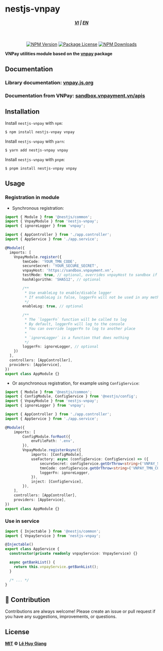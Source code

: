 # nestjs-vnpay

<div style="text-align: center;">
    <h5>
        <a href="./README.md">VI</a>
        |
        <a href="./README_en-US.md">EN</a>
    </h5>
</div>
<br/>

<p align="center">
    <a href="https://www.npmjs.com/package/nestjs-vnpay" target="_blank"><img src="https://img.shields.io/npm/v/nestjs-vnpay" alt="NPM Version" /></a>
    <a href="https://www.npmjs.com/package/nestjs-vnpay" target="_blank"><img src="https://img.shields.io/npm/l/nestjs-vnpay" alt="Package License"><a>
    <a href="https://www.npmjs.com/package/nestjs-vnpay" target="_blank"><img src="https://img.shields.io/npm/d18m/nestjs-vnpay" alt="NPM Downloads"></a>
</p>

**VNPay utilities module based on the [vnpay](https://www.npmjs.com/package/vnpay) package**

## Documentation

### Library documentation: [vnpay.js.org](https://vnpay.js.org/)

### Documentation from VNPay: [sandbox.vnpayment.vn/apis](https://sandbox.vnpayment.vn/apis)

## Installation

Install `nestjs-vnpay` with `npm`:

```bash
$ npm install nestjs-vnpay vnpay
```

Install `nestjs-vnpay` with `yarn`:

```bash
$ yarn add nestjs-vnpay vnpay
```

Install `nestjs-vnpay` with `pnpm`:

```bash
$ pnpm install nestjs-vnpay vnpay
```

## Usage

### Registration in module

- Synchronous registration:

```ts filename="src/app.module.ts"
import { Module } from '@nestjs/common';
import { VnpayModule } from 'nestjs-vnpay';
import { ignoreLogger } from 'vnpay';

import { AppController } from './app.controller';
import { AppService } from './app.service';

@Module({
  imports: [
    VnpayModule.register({
        tmnCode: 'YOUR_TMN_CODE',
        secureSecret: 'YOUR_SECURE_SECRET',
        vnpayHost: 'https://sandbox.vnpayment.vn',
        testMode: true, // optional, overrides vnpayHost to sandbox if true
        hashAlgorithm: 'SHA512', // optional

        /**
         * Use enableLog to enable/disable logger
         * If enableLog is false, loggerFn will not be used in any method
         */
        enableLog: true, // optional

        /**
         * The `loggerFn` function will be called to log
         * By default, loggerFn will log to the console
         * You can override loggerFn to log to another place
         *
         * `ignoreLogger` is a function that does nothing
         */
        loggerFn: ignoreLogger, // optional
    })
  ],
  controllers: [AppController],
  providers: [AppService],
})
export class AppModule {}
```

- Or asynchronous registration, for example using `ConfigService`:

```ts filename="src/app.module.ts"
import { Module } from '@nestjs/common';
import { ConfigModule, ConfigService } from '@nestjs/config';
import { VnpayModule } from 'nestjs-vnpay';
import { ignoreLogger } from 'vnpay';

import { AppController } from './app.controller';
import { AppService } from './app.service';

@Module({
    imports: [
        ConfigModule.forRoot({
            envFilePath: '.env',
        }),
        VnpayModule.registerAsync({
            imports: [ConfigModule],
            useFactory: async (configService: ConfigService) => ({
                secureSecret: configService.getOrThrow<string>('VNPAY_SECURE_SECRET'),
                tmnCode: configService.getOrThrow<string>('VNPAY_TMN_CODE'),
                loggerFn: ignoreLogger,
            }),
            inject: [ConfigService],
        }),
    ],
    controllers: [AppController],
    providers: [AppService],
})
export class AppModule {}
```

### Use in service

```ts filename="src/app.service.ts"
import { Injectable } from '@nestjs/common';
import { VnpayService } from 'nestjs-vnpay';

@Injectable()
export class AppService {
  constructor(private readonly vnpayService: VnpayService) {}

  async getBankList() {
    return this.vnpayService.getBankList();
  }

  /* ... */
}
```

## 🙌 Contribution

Contributions are always welcome! Please create an issue or pull request if you have any suggestions, improvements, or questions.

## License

**[MIT](LICENSE) © [Lê Huy Giang](https://github.com/lehuygiang28)**
